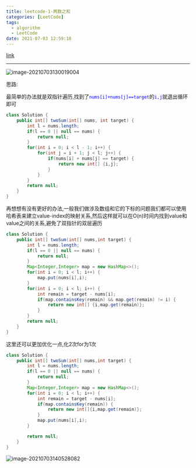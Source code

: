 ```yaml
---
title: leetcode-1-两数之和
categories: [LeetCode]
tags:
  - algorithm
  - LeetCode
date: 2021-07-03 12:59:18
---
```


[link](https://leetcode-cn.com/problems/two-sum/submissions/)

<hr/>

![image-20210703130019004](https://gitee.com/cao_ziqiang/img/raw/master/20210703130019.png)

思路:

最简单的办法就是双指针遍历,找到了<font color="blue">`nums[i]+nums[j]==target`</font>的<font color="blue">`i,j`</font>就退出循环即可

```java
class Solution {
    public int[] twoSum(int[] nums, int target) {
        int l = nums.length;
        if(l == 0 || null == nums) {
            return null;
        }
        for(int i = 0; i < l - 1; i++) {
            for(int j = i + 1; j < l; j++) {
                if(nums[i] + nums[j] == target) {
                    return new int[] {i,j};
                }
            }
        }
        return null;
    }
}
```

再想想有没有更好的办法,一般我们做涉及数组和它的下标的问题我们都可以使用哈希表来建立value-index的映射关系,然后这样就可以在O(n)时间内找到value和value之间的关系,避免了双指针的双层遍历

```java
class Solution {
    public int[] twoSum(int[] nums,int target) {
        int l = nums.length;
        if(l == 0 || null == nums) {
            return null;
        }
        Map<Integer,Integer> map = new HashMap<>();
        for(int i = 0; i < l; i++) {
            map.put(nums[i],i);
        }
        for(int i = 0; i < l; i++) {
            int remain = target - nums[i];
            if(map.containsKey(remain) && map.get(remain) != i) {
                return new int[] {i,map.get(remain)};
            }
        }
        return null;
    }
}
```

这里还可以更加优化一点,化2次for为1次

```java
class Solution {
    public int[] twoSum(int[] nums,int target) {
        int l = nums.length;
        if(l == 0 || null == nums) {
            return null;
        }
        Map<Integer,Integer> map = new HashMap<>();
        for(int i = 0; i < l; i++) {
            int remain = target - nums[i];
            if(map.containsKey(remain)) {
                return new int[]{i,map.get(remain)};
            }
            map.put(nums[i],i);
        }

        return null;
    }
}
```

![image-20210703140528082](https://gitee.com/cao_ziqiang/img/raw/master/20210703140528.png)

